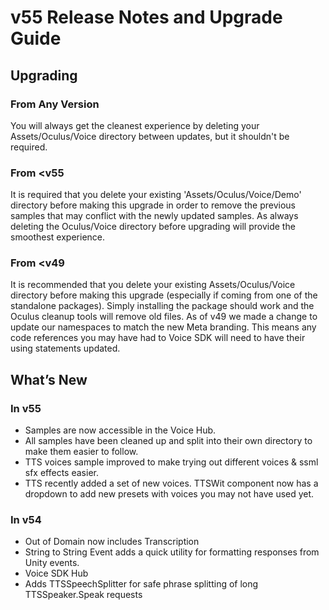 # v55 Release Notes and Upgrade Guide

## Upgrading
### From Any Version
You will always get the cleanest experience by deleting your Assets/Oculus/Voice directory between updates, but it shouldn't be required.

### From <v55
It is required that you delete your existing 'Assets/Oculus/Voice/Demo' directory before making this upgrade in order to remove the previous samples that may conflict with the newly updated samples.  As always deleting the Oculus/Voice directory before upgrading will provide the smoothest experience.

### From <v49
It is recommended that you delete your existing Assets/Oculus/Voice directory before making this upgrade (especially if coming from one of the standalone packages). Simply installing the package should work and the Oculus cleanup tools will remove old files. As of v49 we made a change to update our namespaces to match the new Meta branding. This means any code references you may have had to Voice SDK will need to have their using statements updated.


## What’s New
### In v55
* Samples are now accessible in the Voice Hub.
* All samples have been cleaned up and split into their own directory to make them easier to follow.
* TTS voices sample improved to make trying out different voices & ssml sfx effects easier.
* TTS recently added a set of new voices. TTSWit component now has a dropdown to add new presets with voices you may not have used yet.

### In v54
* Out of Domain now includes Transcription
* String to String Event adds a quick utility for formatting responses from Unity events.
* Voice SDK Hub
* Adds TTSSpeechSplitter for safe phrase splitting of long TTSSpeaker.Speak requests
